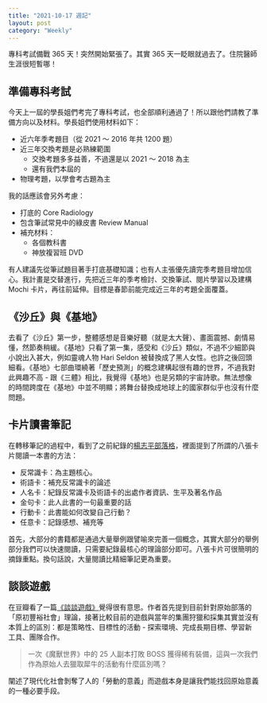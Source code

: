 ```yaml
---
title: "2021-10-17 週記"
layout: post
category: "Weekly"
---
```


專科考試備戰 365 天！突然開始緊張了。其實 365 天一眨眼就過去了。住院醫師生涯很短暫哪！

## 準備專科考試

今天上一屆的學長姐們考完了專科考試，也全部順利通過了！所以跟他們請教了準備方向以及材料。學長姐們使用材料如下：

- 近六年季考題目（從 2021 ～ 2016 年共 1200 題）
- 近三年交換考題是必熟練範圍
  - 交換考題多多益善，不過還是以 2021 ～ 2018 為主
  - 還有我們本屆的
- 物理考題，以學會考古題為主

我的話應該會另外考慮：

- 打底的 Core Radiology
- 包含筆試常見中的綠皮書 Review Manual
- 補充材料：
  - 各個教科書
  - 神放複習班 DVD

有人建議先從筆試題目著手打底基礎知識；也有人主張優先讀完季考題目增加信心。我計畫是交替進行，先把近三年的季考檢討、交換筆試、閱片學習以及建構 Mochi 卡片，再往前延伸。目標是春節前能完成近三年的考題全面覆蓋。

## 《沙丘》與《基地》

去看了《沙丘》第一步，整體感想是音樂好聽（就是太大聲）、畫面震撼、劇情易懂，然節奏稍緩。《基地》只看了第一集，感受和《沙丘》類似，不過不少細節與小說出入甚大，例如靈魂人物 Hari Seldon 被替換成了黑人女性。也許之後回頭細看。《基地》七部曲環繞著「歷史預測」的概念建構起很有趣的世界，不過我對此興趣不高 - 跟《三體》相比，我覺得《基地》也是另類的宇宙詩歌。無法想像的時間跨度在《基地》中並不明顯；將舞台替換成地球上的國家群似乎也沒有什麼問題。

## 卡片讀書筆記

在轉移筆記的過程中，看到了之前紀錄的[楊志平部落格](https://www.yangzhiping.com)，裡面提到了所謂的八張卡片閱讀一本書的方法：

- 反常識卡：為主題核心。
- 術語卡：補充反常識卡的論述
- 人名卡：紀錄反常識卡及術語卡的出處作者資訊、生平及著名作品
- 金句卡：此人此書的一句最重要的話
- 行動卡：此書能如何改變自己行動？
- 任意卡：記錄感想、補充等

首先，大部分的書籍都是通過大量舉例跟譬喻來完善一個概念，其實大部分的舉例部分我們可以快速閱讀，只需要紀錄最核心的理論部分即可。八張卡片可很簡明的摘錄重點。換句話說，大量閱讀比精細筆記更為重要。

## 談談遊戲

在豆瓣看了一篇[《談談遊戲》](https://www.douban.com/note/811938840/)覺得很有意思。作者首先提到目前針對原始部落的「原初豐裕社會」理論，接著比較目前的遊戲與當年的集團狩獵和採集其實並沒有本質上的區別：都是策略性、目標性的活動 - 探索環境、完成長期目標、學習新工具、團隊合作。

> 一次《魔獸世界》中的 25 人副本打敗 BOSS 獲得稀有裝備，這與一次我們作為原始人去獵取犀牛的活動有什麼區別嗎？

闡述了現代化社會剝奪了人的「勞動的意義」而遊戲本身是讓我們能找回原始意義的一種必要手段。

